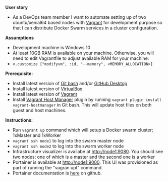 **User story**
- As a DevOps team member I want to automate setting up of two ubuntu/xenial64 based nodes with [Vagrant](https://www.vagrantup.com/) for development purpose so that I can distribute Docker Swarm services in a cluster configuration.

**Assumptions**
- Development machine is Windows 10
-	At least 10GB RAM is available on your machine. Otherwise, you will need to edit Vagrantfile to adjust available RAM for your machine:
  -	`v.customize ["modifyvm", :id, "--memory", <MEMORY_ALLOCATION>]`

**Prerequisite:**
-	Install latest version of  [Git bash](https://git-scm.com/downloads) and/or [GitHub Desktop](https://help.github.com/desktop/guides/getting-started/)
-	Install latest version of [VirtualBox](https://www.virtualbox.org/wiki/Downloads)
-	Install latest version of  [Vagrant](https://www.vagrantup.com/intro/getting-started/install.html)
-	Install [Vagrant Host Manager](https://github.com/devopsgroup-io/vagrant-hostmanager) plugin by running ```vagrant plugin install vagrant-hostmanager``` in Git bash. This will update host files on both guest and host machines.

**Instructions:**
-	Run ```vagrant up``` command which will setup a Docker swarm cluster; 1xMaster and 1xWorker
  - ```vagrant ssh node1``` to log into the swarm master node
  - ```vagrant ssh node2``` to log into the swarm worker node
- Infrastructure visualizer is availabe at [http://node1:9080](http://node1:9080). You should see two nodes; one of which is a master and the second one is a worker
- Portainer is available at [http://node1:9000](http://node1:9000). This UI was provisioned as part of running the "vagran upt" command.
 - Portainer documentation is [here](https://hub.docker.com/r/portainer/portainer/) on github.

